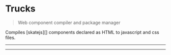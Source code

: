 # Trucks

<? @include readme/badges.md ?>

> Web component compiler and package manager

Compiles [skatejs][] components declared as HTML to javascript and css files.

<? @include {=readme}
      install.md 
      abstract.md ?>

***
<!-- @toc -->
***

<? @include {=readme}
      usage.md 
      compiler.md ?>

<? @exec mkapi src/index.js --level=2 --title=API ?>

<? @include {=readme}
      developer.md
      license.md
      links.md ?>
